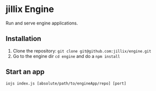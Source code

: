 # jillix Engine

Run and serve engine applications.

## Installation
1. Clone the repository: `git clone git@github.com:jillix/engine.git`
2. Go to the engine dir `cd engine` and do a `npm install`

## Start an app
`iojs index.js [absolute/path/to/engineApp/repo] [port]`
